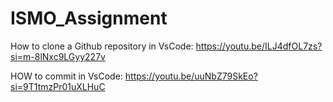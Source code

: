 # ISMO_Assignment

How to clone a Github repository in VsCode: https://youtu.be/ILJ4dfOL7zs?si=m-8lNxc9LGyy227v

HOW to commit in VsCode: https://youtu.be/uuNbZ79SkEo?si=9T1tmzPr01uXLHuC
